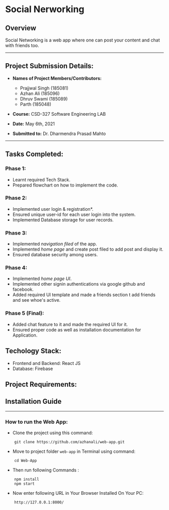 # Social Nerworking

## Overview

Social Networking is a web app where one can post your content and chat with friends too.

--------------------------------------------------------------------------------------------------------------
## Project Submission Details:


* **Names of Project Members/Contributors:**
 
	* Prajjwal Singh (185081)
	* Azhan Ali (185096)
	* Dhruv Swami (185089)
	* Parth (185048)

* **Course:**  CSD-327 Software Engineering LAB
* **Date:** May 6th, 2021
* **Submitted to:** Dr. Dharmendra Prasad Mahto


---------------------------------------------------------------------------------------------------------------
## Tasks Completed:


### Phase 1:
 * Learnt required Tech Stack.
 * Prepared flowchart on how to implement the code.

### Phase 2:
 * Implemented user login & registration*.
 * Ensured unique user-id for each user login into the system.
 * Implemented Database storage for user records.

### Phase 3:
 * Implemented *navigation filed* of the app.
 * Implemented *home page* and create post filed to add post and display it.
 * Ensured database security among users.

### Phase 4:
 * Implemented *home page UI*.
 * Implemented other signin authentications via google github and facebook.
 * Added required UI template and made a friends section t add friends and see whoe's active.

### Phase 5 (Final):
 * Added chat feature to it and made the required UI for it.
 * Ensured proper code as well as installation documentation for Application.

## Techology Stack:

 * Frontend and Backend: React JS
 * Database: Firebase


## Project Requirements:

## Installation Guide

---

### How to run the Web App:

- Clone the project using this command:
```
	git clone https://github.com/azhanali/web-app.git
```
- Move to project folder `web-app` in Terminal using command:
```
	cd Web-App
```
- Then run following Commands :
```
	npm install
  	npm start
```
- Now enter following URL in Your Browser Installed On Your PC:
```
	http://127.0.0.1:8000/
```
